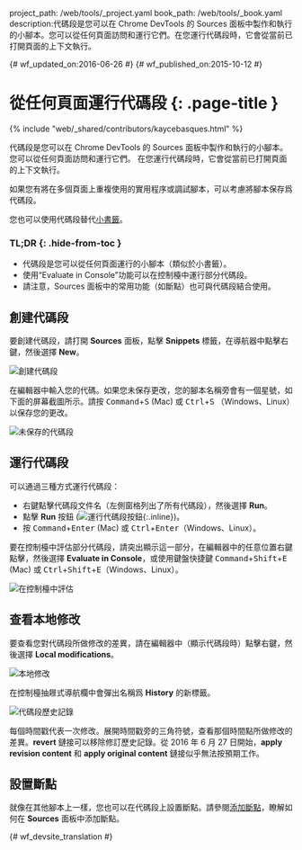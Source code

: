 project_path: /web/tools/_project.yaml
book_path: /web/tools/_book.yaml
description:代碼段是您可以在 Chrome DevTools 的 Sources 面板中製作和執行的小腳本。您可以從任何頁面訪問和運行它們。在您運行代碼段時，它會從當前已打開頁面的上下文執行。

{# wf_updated_on:2016-06-26 #}
{# wf_published_on:2015-10-12 #}

# 從任何頁面運行代碼段 {: .page-title }

{% include "web/_shared/contributors/kaycebasques.html" %}

代碼段是您可以在 Chrome DevTools 的 Sources 面板中製作和執行的小腳本。
您可以從任何頁面訪問和運行它們。
在您運行代碼段時，它會從當前已打開頁面的上下文執行。


如果您有將在多個頁面上重複使用的實用程序或調試腳本，可以考慮將腳本保存爲代碼段。

您也可以使用代碼段替代[小書籤](https://en.wikipedia.org/wiki/Bookmarklet)。



### TL;DR {: .hide-from-toc }
- 代碼段是您可以從任何頁面運行的小腳本（類似於小書籤）。
- 使用“Evaluate in Console”功能可以在控制檯中運行部分代碼段。
- 請注意，Sources 面板中的常用功能（如斷點）也可與代碼段結合使用。


## 創建代碼段

要創建代碼段，請打開 **Sources** 面板，點擊 **Snippets** 標籤，在導航器中點擊右鍵，然後選擇 **New**。


![創建代碼段](images/create-snippet.png)

在編輯器中輸入您的代碼。如果您未保存更改，您的腳本名稱旁會有一個星號，如下面的屏幕截圖所示。請按 <kbd>Command</kbd>+<kbd>S</kbd> (Mac) 或 <kbd>Ctrl</kbd>+<kbd>S</kbd>
（Windows、Linux）以保存您的更改。 

![未保存的代碼段](images/unsaved-snippet.png)

## 運行代碼段

可以通過三種方式運行代碼段： 

* 右鍵點擊代碼段文件名（左側窗格列出了所有代碼段），然後選擇 **Run**。
* 點擊 **Run** 按鈕 (![運行代碼段按鈕](images/run.png){:.inline})。
* 按 <kbd>Command</kbd>+<kbd>Enter</kbd> (Mac) 或 <kbd>Ctrl</kbd>+<kbd>Enter</kbd>（Windows、Linux）。


要在控制檯中評估部分代碼段，請突出顯示這一部分，在編輯器中的任意位置右鍵點擊，然後選擇 **Evaluate in Console**，或使用鍵盤快捷鍵 <kbd>Command</kbd>+<kbd>Shift</kbd>+<kbd>E</kbd> (Mac) 或 <kbd>Ctrl</kbd>+<kbd>Shift</kbd>+<kbd>E</kbd>（Windows、Linux）。





![在控制檯中評估](images/evaluate-in-console.png)

## 查看本地修改

<!-- TODO apply revision content doesn't really work... -->

要查看您對代碼段所做修改的差異，請在編輯器中（顯示代碼段時）點擊右鍵，然後選擇 **Local modifications**。


![本地修改](images/local-modifications.png)

在控制檯抽屜式導航欄中會彈出名稱爲 **History** 的新標籤。

![代碼段歷史記錄](images/snippet-history.png)

每個時間戳代表一次修改。展開時間戳旁的三角符號，查看那個時間點所做修改的差異。**revert** 鏈接可以移除修訂歷史記錄。從 2016 年 6 月 27 日開始，**apply revision content** 和 **apply original content** 鏈接似乎無法按預期工作。



## 設置斷點

就像在其他腳本上一樣，您也可以在代碼段上設置斷點。請參閱[添加斷點](/web/tools/chrome-devtools/debug/breakpoints/add-breakpoints)，瞭解如何在 **Sources** 面板中添加斷點。




{# wf_devsite_translation #}
